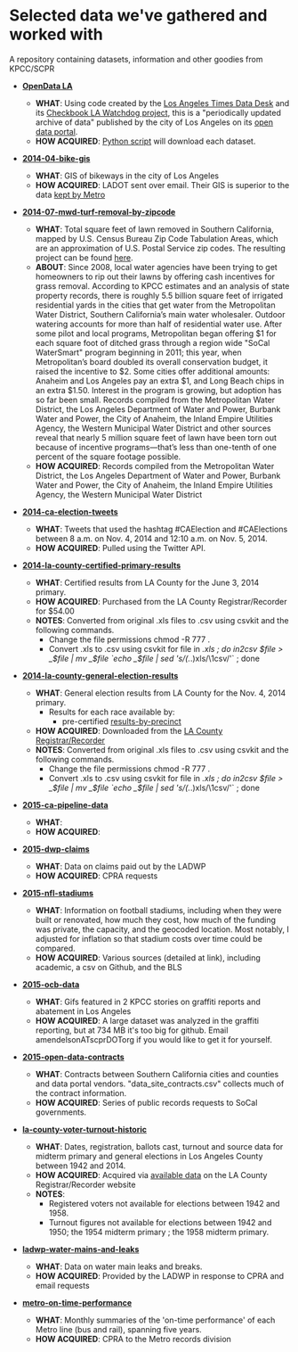 Selected data we've gathered and worked with
============================================

A repository containing datasets, information and other goodies from KPCC/SCPR

* **[OpenData LA](https://github.com/SCPR/opendata-la-watchdog)**
    * **WHAT**: Using code created by the [Los Angeles Times Data Desk](https://github.com/datadesk) and its [Checkbook LA Watchdog project](https://github.com/datadesk/checkbook-la-watchdog), this is a "periodically updated archive of data" published by the city of Los Angeles on its [open data portal](https://data.lacity.org/).
    * **HOW ACQUIRED**: [Python script](https://github.com/SCPR/opendata-la-watchdog/blob/master/watchdog.py) will download each dataset.

* **[2014-04-bike-gis](/data/2014-04-bike-gis)**
    * **WHAT**: GIS of bikeways in the city of Los Angeles
    * **HOW ACQUIRED**: LADOT sent over email. Their GIS is superior to the data [kept by Metro](http://developer.metro.net/introduction/bikeways-data/download-bikeways-data/)

* **[2014-07-mwd-turf-removal-by-zipcode](/data/2014-07-mwd-turf-removal-by-zipcode)**
    * **WHAT**: Total square feet of lawn removed in Southern California, mapped by U.S. Census Bureau Zip Code Tabulation Areas, which are an approximation of U.S. Postal Service zip codes. The resulting project can be found [here](http://projects.scpr.org/maps/turf-removal-in-southern-california/).
    * **ABOUT**: Since 2008, local water agencies have been trying to get homeowners to rip out their lawns by offering cash incentives for grass removal. According to KPCC estimates and an analysis of state property records, there is roughly 5.5 billion square feet of irrigated residential yards in the cities that get water from the Metropolitan Water District, Southern California’s main water wholesaler. Outdoor watering accounts for more than half of residential water use. After some pilot and local programs, Metropolitan began offering $1 for each square foot of ditched grass through a region wide "SoCal WaterSmart" program beginning in 2011; this year, when Metropolitan’s board doubled its overall conservation budget, it raised the incentive to $2. Some cities offer additional amounts: Anaheim and Los Angeles pay an extra $1, and Long Beach chips in an extra $1.50. Interest in the program is growing, but adoption has so far been small. Records compiled from the Metropolitan Water District, the Los Angeles Department of Water and Power, Burbank Water and Power, the City of Anaheim, the Inland Empire Utilities Agency, the Western Municipal Water District and other sources reveal that nearly 5 million square feet of lawn have been torn out because of incentive programs—that’s less than one-tenth of one percent of the square footage possible.
    * **HOW ACQUIRED**: Records compiled from the Metropolitan Water District, the Los Angeles Department of Water and Power, Burbank Water and Power, the City of Anaheim, the Inland Empire Utilities Agency, the Western Municipal Water District

* **[2014-ca-election-tweets](/data/2014-ca-election-tweets)**
    * **WHAT**: Tweets that used the hashtag #CAElection and #CAElections between 8 a.m. on Nov. 4, 2014 and 12:10 a.m. on Nov. 5, 2014.
    * **HOW ACQUIRED**: Pulled using the Twitter API.

* **[2014-la-county-certified-primary-results](/data/2014-la-county-certified-primary-results)**
    * **WHAT**: Certified results from LA County for the June 3, 2014 primary.
    * **HOW ACQUIRED**: Purchased from the LA County Registrar/Recorder for $54.00
    * **NOTES**: Converted from original .xls files to .csv using csvkit and the following commands.
        * Change the file permissions
                chmod -R 777 .
        * Convert .xls to .csv using csvkit
                for file in *.xls ; do in2csv $file > _$file | mv _$file `echo _$file | sed 's/\(.*\.\)xls/\1csv/'` ; done

* **[2014-la-county-general-election-results](/data/2014-la-county-general-election-results)**
    * **WHAT**: General election results from LA County for the Nov. 4, 2014 primary.
        * Results for each race available by:
            * pre-certified [results-by-precinct](data/2014-la-county-general-election-results/pre-certified-results/results-by-precinct)
    * **HOW ACQUIRED**: Downloaded from the [LA County Registrar/Recorder](http://www.lavote.net/home/voting-elections/election-resources/past-elections/past-election-results#Nov42014)
    * **NOTES**: Converted from original .xls files to .csv using csvkit and the following commands.
        * Change the file permissions
                chmod -R 777 .
        * Convert .xls to .csv using csvkit
                for file in *.xls ; do in2csv $file > _$file | mv _$file `echo _$file | sed 's/\(.*\.\)xls/\1csv/'` ; done

* **[2015-ca-pipeline-data](/data/2015-ca-pipeline-data)**
    * **WHAT**:
    * **HOW ACQUIRED**:

* **[2015-dwp-claims](/data/2015-dwp-claims)**
    * **WHAT**: Data on claims paid out by the LADWP
    * **HOW ACQUIRED**: CPRA requests

* **[2015-nfl-stadiums](/data/2015-nfl-stadiums)**
    * **WHAT**: Information on football stadiums, including when they were built or renovated, how much they cost, how much of the funding was private, the capacity, and the geocoded location. Most notably, I adjusted for inflation so that stadium costs over time could be compared.
    * **HOW ACQUIRED**: Various sources (detailed at link), including academic, a csv on Github, and the BLS

* **[2015-ocb-data](/data/2015-ocb-data)**
    * **WHAT**: Gifs featured in 2 KPCC stories on graffiti reports and abatement in Los Angeles
    * **HOW ACQUIRED**: A large dataset was analyzed in the graffiti reporting, but at 734 MB it's too big for github. Email amendelsonATscprDOTorg if you would like to get it for yourself.

* **[2015-open-data-contracts](/data/2015-open-data-contracts)**
    * **WHAT**: Contracts between Southern California cities and counties and data portal vendors. "data_site_contracts.csv" collects much of the contract information.
    * **HOW ACQUIRED**: Series of public records requests to SoCal governments.

* **[la-county-voter-turnout-historic](/data/la-county-voter-turnout-historic)**
    * **WHAT**: Dates, registration, ballots cast, turnout and source data for midterm primary and general elections in Los Angeles County between 1942 and 2014.
    * **HOW ACQUIRED**: Acquired via [available data](http://apps1.lavote.net/General/ARCHIVES/OFFICIAL_ELECTION_RETURNS/Default.cfm) on the LA County Registrar/Recorder website
    * **NOTES**:
        * Registered voters not available for elections between 1942 and 1958.
        * Turnout figures not available for elections between 1942 and 1950; the 1954 midterm primary ; the 1958 midterm primary.

* **[ladwp-water-mains-and-leaks](/data/ladwp-water-mains-and-leaks)**
    * **WHAT**: Data on water main leaks and breaks.
    * **HOW ACQUIRED**: Provided by the LADWP in response to CPRA and email requests

* **[metro-on-time-performance](/data/metro-on-time-performance)**
    * **WHAT**: Monthly summaries of the 'on-time performance' of each Metro line (bus and rail), spanning five years.
    * **HOW ACQUIRED**: CPRA to the Metro records division
